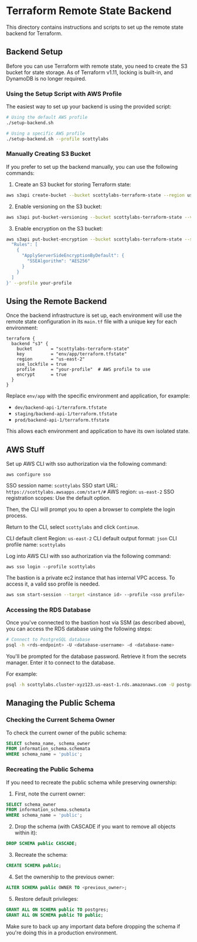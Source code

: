 # Terraform Remote State Backend

This directory contains instructions and scripts to set up the remote state backend for Terraform.

## Backend Setup

Before you can use Terraform with remote state, you need to create the S3 bucket for state storage. As of Terraform v1.11, locking is built-in, and DynamoDB is no longer required.

### Using the Setup Script with AWS Profile

The easiest way to set up your backend is using the provided script:

```bash
# Using the default AWS profile
./setup-backend.sh

# Using a specific AWS profile
./setup-backend.sh --profile scottylabs
```

### Manually Creating S3 Bucket

If you prefer to set up the backend manually, you can use the following commands:

1. Create an S3 bucket for storing Terraform state:

```bash
aws s3api create-bucket --bucket scottylabs-terraform-state --region us-east-2 --profile your-profile
```

2. Enable versioning on the S3 bucket:

```bash
aws s3api put-bucket-versioning --bucket scottylabs-terraform-state --versioning-configuration Status=Enabled
```

3. Enable encryption on the S3 bucket:

```bash
aws s3api put-bucket-encryption --bucket scottylabs-terraform-state --server-side-encryption-configuration '{
  "Rules": [
    {
      "ApplyServerSideEncryptionByDefault": {
        "SSEAlgorithm": "AES256"
      }
    }
  ]
}' --profile your-profile
```

## Using the Remote Backend

Once the backend infrastructure is set up, each environment will use the remote state configuration in its `main.tf` file with a unique key for each environment:

```hcl
terraform {
  backend "s3" {
    bucket       = "scottylabs-terraform-state"
    key          = "env/app/terraform.tfstate"
    region       = "us-east-2"
    use_lockfile = true
    profile      = "your-profile"  # AWS profile to use
    encrypt      = true
  }
}
```

Replace `env/app` with the specific environment and application, for example:

- `dev/backend-api-1/terraform.tfstate`
- `staging/backend-api-1/terraform.tfstate`
- `prod/backend-api-1/terraform.tfstate`

This allows each environment and application to have its own isolated state.

## AWS Stuff

Set up AWS CLI with sso authorization via the following command:

```
aws configure sso
```

SSO session name: `scottylabs`
SSO start URL: `https://scottylabs.awsapps.com/start/#`
AWS region: `us-east-2`
SSO registration scopes: Use the default option.

Then, the CLI will prompt you to open a browser to complete the login process.

Return to the CLI, select `scottylabs` and click `Continue`.

CLI default client Region: `us-east-2`
CLI default output format: `json`
CLI profile name: `scottylabs`

Log into AWS CLI with sso authorization via the following command:

```
aws sso login --profile scottylabs
```

The bastion is a private ec2 instance that has internal VPC access. To access it, a valid sso profile is needed.

```bash
aws ssm start-session --target <instance id> --profile <sso profile>   
```

### Accessing the RDS Database

Once you've connected to the bastion host via SSM (as described above), you can access the RDS database using the
following steps:

```bash
# Connect to PostgreSQL database
psql -h <rds-endpoint> -U <database-username> -d <database-name>
```

You'll be prompted for the database password. Retrieve it from the secrets manager. Enter it to connect to the database.

For example:

```bash
psql -h scottylabs.cluster-xyz123.us-east-1.rds.amazonaws.com -U postgres -d scottylabs
```

## Managing the Public Schema

### Checking the Current Schema Owner

To check the current owner of the public schema:

```sql
SELECT schema_name, schema_owner
FROM information_schema.schemata
WHERE schema_name = 'public';
```

### Recreating the Public Schema

If you need to recreate the public schema while preserving ownership:

1. First, note the current owner:

```sql
SELECT schema_owner
FROM information_schema.schemata
WHERE schema_name = 'public';
```

2. Drop the schema (with CASCADE if you want to remove all objects within it):

```sql
DROP SCHEMA public CASCADE;
```

3. Recreate the schema:

```sql
CREATE SCHEMA public;
```

4. Set the ownership to the previous owner:

```sql
ALTER SCHEMA public OWNER TO <previous_owner>;
```

5. Restore default privileges:

```sql
GRANT ALL ON SCHEMA public TO postgres;
GRANT ALL ON SCHEMA public TO public;
```

Make sure to back up any important data before dropping the schema if you're doing this in a production environment.
